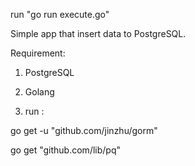 run "go run execute.go"

Simple app that insert data to PostgreSQL.

Requirement:

1. PostgreSQL 

2. Golang

3. run :

go get -u "github.com/jinzhu/gorm"

go get "github.com/lib/pq"